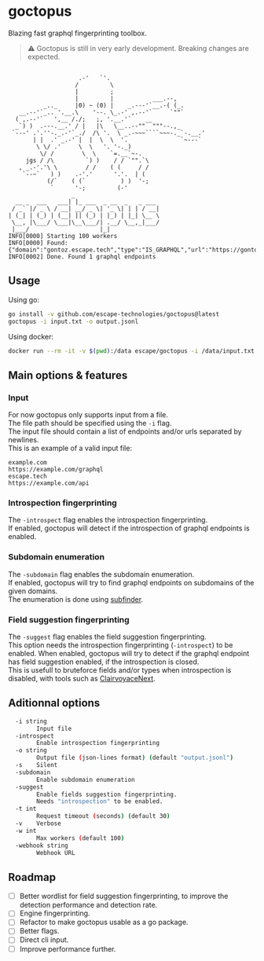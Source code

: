 # goctopus

Blazing fast graphql fingerprinting toolbox.

> ⚠️ Goctopus is still in very early development. Breaking changes are expected.

`````

                    .-'   `'.
                   /         \
                   |         ;
                   |         |           ___.--,
          _.._     |0) ~ (0) |    _.---'`__.-( (_.
   __.--'`_.. '.__.\    '--. \_.-' ,.--'`     `""`
  ( ,.--'`   ',__ /./;   ;, '.__.'`    __
  _`) )  .---.__.' / |   |\   \__..--""  """--.,_
 `---' .'.''-._.-'`_./  /\ '.  \ _.-~~~````~~~-._`-.__.'
       | |  .' _.-' |  |  \  \  '.               `~---`
        \ \/ .'     \  \   '. '-._)
         \/ /        \  \    `=.__`~-.
     jgs / /\         `) )    / / `"".`\
   , _.-'.'\ \        / /    ( (     / /
    `--~`   ) )    .-'.'      '.'.  | (
           (/`    ( (`          ) )  '-;
            `      '-;         (-'
                  _
  __ _  ___   ___| |_ ___  _ __  _   _ ___
 / _` |/ _ \ / __| __/ _ \| '_ \| | | / __|
| (_| | (_) | (__| || (_) | |_) | |_| \__ \
 \__, |\___/ \___|\__\___/| .__/ \__,_|___/
 |___/                    |_|
INFO[0000] Starting 100 workers
INFO[0000] Found: {"domain":"gontoz.escape.tech","type":"IS_GRAPHQL","url":"https://gontoz.escape.tech"}
INFO[0002] Done. Found 1 graphql endpoints
`````

## Usage

Using go:

```BASH
go install -v github.com/escape-technologies/goctopus@latest
goctopus -i input.txt -o output.jsonl
```

Using docker:

```BASH
docker run --rm -it -v $(pwd):/data escape/goctopus -i /data/input.txt -o /data/output.jsonl
```

## Main options & features

### Input

For now goctopus only supports input from a file.  
The file path should be specified using the `-i` flag.  
The input file should contain a list of endpoints and/or urls separated by newlines.  
This is an example of a valid input file:

```
example.com
https://example.com/graphql
escape.tech
https://example.com/api
```

### Introspection fingerprinting

The `-introspect` flag enables the introspection fingerprinting.  
If enabled, goctopus will detect if the introspection of graphql endpoints is enabled.

### Subdomain enumeration

The `-subdomain` flag enables the subdomain enumeration.  
If enabled, goctopus will try to find graphql endpoints on subdomains of the given domains.  
The enumeration is done using [subfinder](https://github.com/projectdiscovery/subfinder).

### Field suggestion fingerprinting

The `-suggest` flag enables the field suggestion fingerprinting.  
This option needs the introspection fingerprinting (`-introspect`) to be enabled.
When enabled, goctopus will try to detect if the graphql endpoint has field suggestion enabled, if the introspection is closed.  
This is usefull to bruteforce fields and/or types when introspection is disabled, with tools such as [ClairvoyaceNext](https://github.com/Escape-Technologies/ClairvoyanceNext).

## Aditionnal options

```BASH
  -i string
    	Input file
  -introspect
    	Enable introspection fingerprinting
  -o string
    	Output file (json-lines format) (default "output.jsonl")
  -s	Silent
  -subdomain
    	Enable subdomain enumeration
  -suggest
    	Enable fields suggestion fingerprinting.
    	Needs "introspection" to be enabled.
  -t int
    	Request timeout (seconds) (default 30)
  -v	Verbose
  -w int
    	Max workers (default 100)
  -webhook string
    	Webhook URL
```

## Roadmap

- [ ] Better wordlist for field suggestion fingerprinting, to improve the detection performance and detection rate.
- [ ] Engine fingerprinting.
- [ ] Refactor to make goctopus usable as a go package.
- [ ] Better flags.
- [ ] Direct cli input.
- [ ] Improve performance further.
